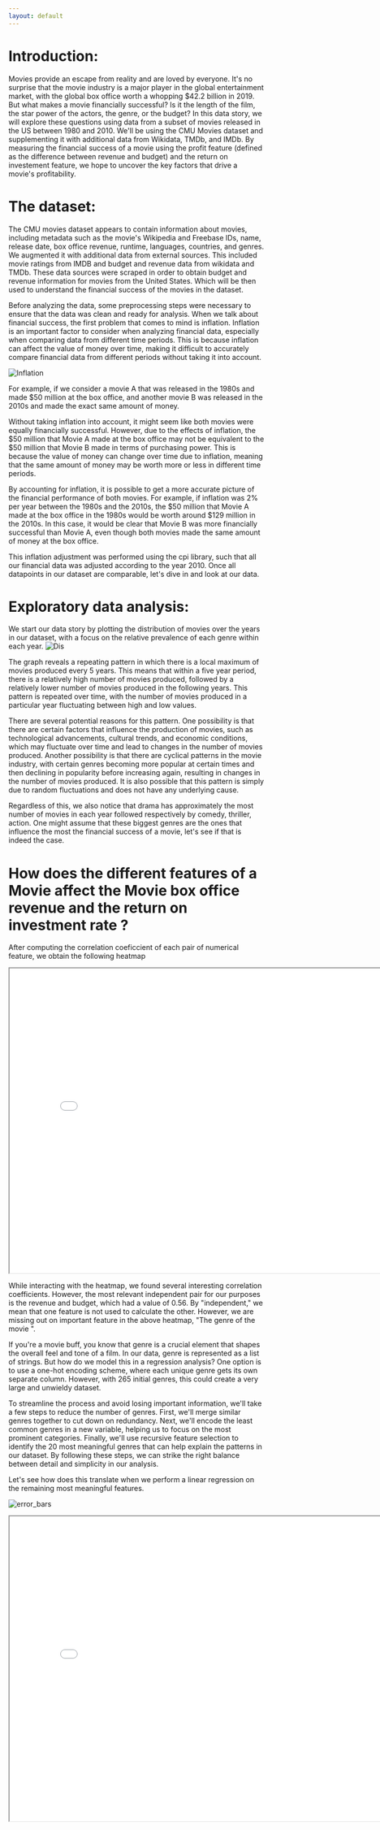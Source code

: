 ```yaml
---
layout: default
---
```


# Introduction:

Movies provide an escape from reality and are loved by everyone. It's no surprise that the movie industry is a major player in the global entertainment market, with the global box office worth a whopping $42.2 billion in 2019. But what makes a movie financially successful? Is it the length of the film, the star power of the actors, the genre, or the budget? In this data story, we will explore these questions using data from a subset of movies released in the US between 1980 and 2010. We'll be using the CMU Movies dataset and supplementing it with additional data from Wikidata, TMDb, and IMDb. By measuring the financial success of a movie using the profit feature (defined as the difference between revenue and budget) and the return on investement feature, we hope to uncover the key factors that drive a movie's profitability.


# The dataset:

The CMU movies dataset appears to contain information about movies, including metadata such as the movie's Wikipedia and Freebase IDs, name, release date, box office revenue, runtime, languages, countries, and genres. We augmented it with additional data from external sources. This included movie ratings from IMDB and budget and revenue data from wikidata and TMDb. These data sources were scraped in order to obtain budget and revenue information for movies from the United States. Which will be then used to understand the financial success of the movies in the dataset.

Before analyzing the data, some preprocessing steps were necessary to ensure that the data was clean and ready for analysis. When we talk about financial success, the first problem that comes to mind is inflation. Inflation is an important factor to consider when analyzing financial data, especially when comparing data from different time periods. This is because inflation can affect the value of money over time, making it difficult to accurately compare financial data from different periods without taking it into account.

![Inflation](inflation_hausse.jpg) 

For example, if we consider a movie A that was released in the 1980s and made $50 million at the box office, and another movie B was released in the 2010s and made the exact same amount of money.

Without taking inflation into account, it might seem like both movies were equally financially successful. However, due to the effects of inflation, the $50 million that Movie A made at the box office may not be equivalent to the $50 million that Movie B made in terms of purchasing power. This is because the value of money can change over time due to inflation, meaning that the same amount of money may be worth more or less in different time periods.

By accounting for inflation, it is possible to get a more accurate picture of the financial performance of both movies. For example, if inflation was 2% per year between the 1980s and the 2010s, the $50 million that Movie A made at the box office in the 1980s would be worth around $129 million in the 2010s. In this case, it would be clear that Movie B was more financially successful than Movie A, even though both movies made the same amount of money at the box office.

This inflation adjustment was performed using the cpi library, such that all our financial data was adjusted according to the year 2010. Once all datapoints in our dataset are comparable, let's dive in and look at our data.

# Exploratory data analysis:

We start our data story by plotting the distribution of movies over the years in our dataset, with a focus on the relative prevalence of each genre within each year.
![Dis](genre_years.png)


The graph reveals a repeating pattern in which there is a local maximum of movies produced every 5 years. This means that within a five year period, there is a relatively high number of movies produced, followed by a relatively lower number of movies produced in the following years. This pattern is repeated over time, with the number of movies produced in a particular year fluctuating between high and low values.

There are several potential reasons for this pattern. One possibility is that there are certain factors that influence the production of movies, such as technological advancements, cultural trends, and economic conditions, which may fluctuate over time and lead to changes in the number of movies produced. Another possibility is that there are cyclical patterns in the movie industry, with certain genres becoming more popular at certain times and then declining in popularity before increasing again, resulting in changes in the number of movies produced. It is also possible that this pattern is simply due to random fluctuations and does not have any underlying cause.

Regardless of this, we also notice that drama has approximately the most number of movies in each year followed respectively by comedy, thriller, action. One might assume that these biggest genres are the ones that influence the most the financial success of a movie, let's see if that is indeed the case. 

# How does the different features of a Movie affect the Movie box office revenue and the return on investment rate ?

After computing the correlation coeficcient of each pair of numerical feature, we obtain the following heatmap 

<iframe src="heatmap.html" width="800" height="600"></iframe>

While interacting with the heatmap, we found several interesting correlation coefficients. However, the most relevant independent pair for our purposes is the revenue and budget, which had a value of 0.56. By "independent," we mean that one feature is not used to calculate the other. However, we are missing out on important feature in the above heatmap, "The genre of the movie ".

If you're a movie buff, you know that genre is a crucial element that shapes the overall feel and tone of a film. In our data, genre is represented as a list of strings. But how do we model this in a regression analysis? One option is to use a one-hot encoding scheme, where each unique genre gets its own separate column. However, with 265 initial genres, this could create a very large and unwieldy dataset.

To streamline the process and avoid losing important information, we'll take a few steps to reduce the number of genres. First, we'll merge similar genres together to cut down on redundancy. Next, we'll encode the least common genres in a new variable, helping us to focus on the most prominent categories. Finally, we'll use recursive feature selection to identify the 20 most meaningful genres that can help explain the patterns in our dataset. By following these steps, we can strike the right balance between detail and simplicity in our analysis.

Let's see how does this translate when we perform a linear regression on the remaining most meaningful features.

![error_bars](320307526_2373683142808169_5645469628815439291_n.png)




<iframe src="network-flow-graph.html" width="800" height="600"></iframe>

